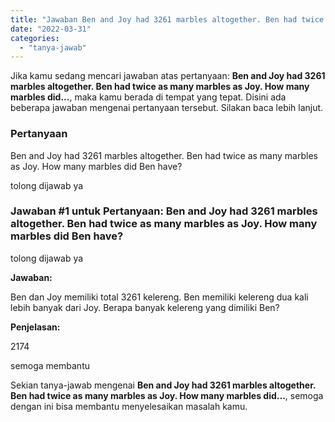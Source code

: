 ```yaml
---
title: "Jawaban Ben and Joy had 3261 marbles altogether. Ben had twice as many marbles as Joy. How many marbles did..."
date: "2022-03-31"
categories: 
  - "tanya-jawab"
---
```


Jika kamu sedang mencari jawaban atas pertanyaan: **Ben and Joy had 3261 marbles altogether. Ben had twice as many marbles as Joy. How many marbles did...**, maka kamu berada di tempat yang tepat. Disini ada beberapa jawaban mengenai pertanyaan tersebut. Silakan baca lebih lanjut.

### Pertanyaan

Ben and Joy had 3261 marbles altogether. Ben had twice as many marbles as Joy. How many marbles did Ben have?  
  
tolong dijawab ya​

### Jawaban #1 untuk Pertanyaan: Ben and Joy had 3261 marbles altogether. Ben had twice as many marbles as Joy. How many marbles did Ben have?  
  
tolong dijawab ya​

**Jawaban:**

Ben dan Joy memiliki total 3261 kelereng. Ben memiliki kelereng dua kali lebih banyak dari Joy. Berapa banyak kelereng yang dimiliki Ben?

**Penjelasan:**

2174

semoga membantu

Sekian tanya-jawab mengenai **Ben and Joy had 3261 marbles altogether. Ben had twice as many marbles as Joy. How many marbles did...**, semoga dengan ini bisa membantu menyelesaikan masalah kamu.
